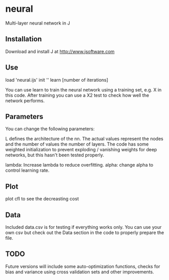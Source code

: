 # neural
Multi-layer neural network in J

Installation
------------

Download and install J at http://www.jsoftware.com

Use
---

load 'neural.ijs'
init ''
learn [number of iterations]

You can use learn to train the neural network using a training set, e.g. X in this code. After training you can use a X2 test to check how well the network performs. 


Parameters
-------------

You can change the following parameters:

L defines the architecture of the nn. The actual values represent the nodes and the number of values the number of layers.
The code has some weighted initialization to prevent exploding / vanishing weights for deep networks, but this hasn't been tested properly.

lambda: Increase lambda to reduce overfitting. 
alpha: change alpha to control learning rate.

Plot
----

plot cfl 
to see the decreasting cost

Data
----
Included data.csv is for testing if everything works only. You can use your own csv but check out the Data section in the code to properly prepare the file.


TODO
----

Future versions will include some auto-optimization functions, checks for bias and variance using cross validation sets and other improvements.

